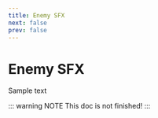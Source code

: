 ```yaml
---
title: Enemy SFX
next: false
prev: false
---
```


# Enemy SFX
Sample text

::: warning NOTE
This doc is not finished!
:::